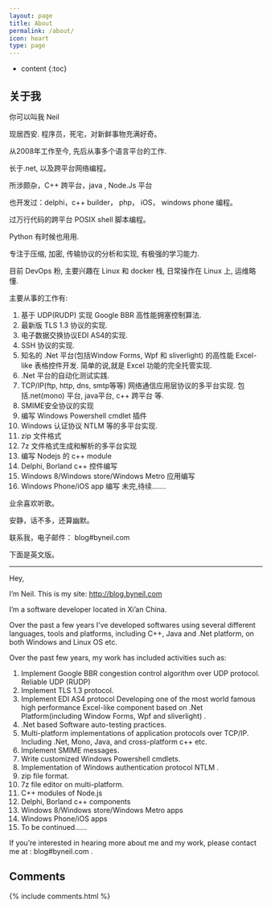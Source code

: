 ```yaml
---
layout: page
title: About
permalink: /about/
icon: heart
type: page
---
```


* content
{:toc}

## 关于我

你可以叫我 Neil 

现居西安. 程序员，死宅，对新鲜事物充满好奇。

从2008年工作至今, 先后从事多个语言平台的工作.

长于.net,  以及跨平台网络编程。

所涉颇杂，C++ 跨平台，java ,  Node.Js 平台

也开发过：delphi，c++ builder， php， iOS， windows phone 编程。

过万行代码的跨平台 POSIX shell 脚本编程。

Python 有时候也用用.

专注于压缩, 加密, 传输协议的分析和实现, 有极强的学习能力.

目前 DevOps 粉, 主要兴趣在 Linux 和 docker 栈, 日常操作在 Linux 上, 运维略懂.


主要从事的工作有:

1. 基于 UDP(RUDP) 实现 Google BBR 高性能拥塞控制算法.
2. 最新版 TLS 1.3 协议的实现.
3. 电子数据交换协议EDI AS4的实现.
4. SSH 协议的实现.
5. 知名的 .Net 平台(包括Window Forms, Wpf 和 sliverlight) 的高性能 Excel-like 表格控件开发. 简单的说,就是 Excel 功能的完全托管实现.
6. .Net 平台的自动化测试实践.
7. TCP/IP(ftp, http, dns, smtp等等) 网络通信应用层协议的多平台实现. 包括.net(mono) 平台, java平台, c++ 跨平台 等.
8. SMIME安全协议的实现
9. 编写 Windows Powershell cmdlet 插件
10. Windows 认证协议 NTLM 等的多平台实现.
11. zip 文件格式
12. 7z 文件格式生成和解析的多平台实现
13. 编写 Nodejs 的 c++ module
14. Delphi, Borland c++ 控件编写
15. Windows 8/Windows store/Windows Metro 应用编写
16. Windows Phone/iOS app 编写
未完,待续…….


业余喜欢听歌。

安静，话不多，还算幽默。

联系我，电子邮件：  blog#byneil.com

下面是英文版。

---------------------------------
Hey,

I’m Neil. This is my site: http://blog.byneil.com

I’m a software developer located in Xi’an China.

Over the past a few years I’ve developed softwares using several different languages, tools and platforms, including C++, Java and .Net  platform, on both Windows and Linux OS etc.

Over the past few years, my work has included activities such as:

1. Implement Google BBR congestion control algorithm over UDP protocol. Reliable UDP (RUDP)
1. Implement TLS 1.3 protocol.
1. Implement EDI AS4 protocol
    Developing one of the most world famous high performance Excel-like component based on .Net Platform(including Window Forms, Wpf and  sliverlight) .
1. .Net based Software auto-testing practices.
1. Multi-platform implementations of application protocols over TCP/IP. Including .Net, Mono, Java, and cross-platform c++ etc.
1. Implement SMIME messages.
1. Write customized  Windows Powershell cmdlets.
1. Implementation of Windows authentication protocol NTLM .
1. zip file format.
1. 7z file editor on multi-platform.
1. C++ modules of Node.js
1. Delphi, Borland c++ components
1. Windows 8/Windows store/Windows Metro apps
1. Windows Phone/iOS apps
1. To be continued……


If you’re interested in hearing more about me and my work, please contact me at :  blog#byneil.com .


## Comments

{% include comments.html %}
